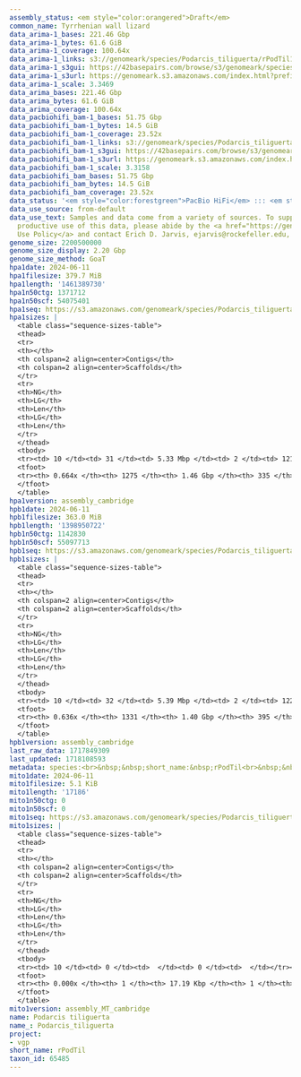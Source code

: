 ```yaml
---
assembly_status: <em style="color:orangered">Draft</em>
common_name: Tyrrhenian wall lizard
data_arima-1_bases: 221.46 Gbp
data_arima-1_bytes: 61.6 GiB
data_arima-1_coverage: 100.64x
data_arima-1_links: s3://genomeark/species/Podarcis_tiliguerta/rPodTil1/genomic_data/arima/<br>
data_arima-1_s3gui: https://42basepairs.com/browse/s3/genomeark/species/Podarcis_tiliguerta/rPodTil1/genomic_data/arima/
data_arima-1_s3url: https://genomeark.s3.amazonaws.com/index.html?prefix=species/Podarcis_tiliguerta/rPodTil1/genomic_data/arima/
data_arima-1_scale: 3.3469
data_arima_bases: 221.46 Gbp
data_arima_bytes: 61.6 GiB
data_arima_coverage: 100.64x
data_pacbiohifi_bam-1_bases: 51.75 Gbp
data_pacbiohifi_bam-1_bytes: 14.5 GiB
data_pacbiohifi_bam-1_coverage: 23.52x
data_pacbiohifi_bam-1_links: s3://genomeark/species/Podarcis_tiliguerta/rPodTil1/genomic_data/pacbio_hifi/<br>
data_pacbiohifi_bam-1_s3gui: https://42basepairs.com/browse/s3/genomeark/species/Podarcis_tiliguerta/rPodTil1/genomic_data/pacbio_hifi/
data_pacbiohifi_bam-1_s3url: https://genomeark.s3.amazonaws.com/index.html?prefix=species/Podarcis_tiliguerta/rPodTil1/genomic_data/pacbio_hifi/
data_pacbiohifi_bam-1_scale: 3.3158
data_pacbiohifi_bam_bases: 51.75 Gbp
data_pacbiohifi_bam_bytes: 14.5 GiB
data_pacbiohifi_bam_coverage: 23.52x
data_status: '<em style="color:forestgreen">PacBio HiFi</em> ::: <em style="color:forestgreen">Arima</em>'
data_use_source: from-default
data_use_text: Samples and data come from a variety of sources. To support fair and
  productive use of this data, please abide by the <a href="https://genome10k.soe.ucsc.edu/data-use-policies/">Data
  Use Policy</a> and contact Erich D. Jarvis, ejarvis@rockefeller.edu, with any questions.
genome_size: 2200500000
genome_size_display: 2.20 Gbp
genome_size_method: GoaT
hpa1date: 2024-06-11
hpa1filesize: 379.7 MiB
hpa1length: '1461389730'
hpa1n50ctg: 1371712
hpa1n50scf: 54075401
hpa1seq: https://s3.amazonaws.com/genomeark/species/Podarcis_tiliguerta/rPodTil1/assembly_cambridge/rPodTil1.hap1.asm.20240611.fasta.gz
hpa1sizes: |
  <table class="sequence-sizes-table">
  <thead>
  <tr>
  <th></th>
  <th colspan=2 align=center>Contigs</th>
  <th colspan=2 align=center>Scaffolds</th>
  </tr>
  <tr>
  <th>NG</th>
  <th>LG</th>
  <th>Len</th>
  <th>LG</th>
  <th>Len</th>
  </tr>
  </thead>
  <tbody>
  <tr><td> 10 </td><td> 31 </td><td> 5.33 Mbp </td><td> 2 </td><td> 121.09 Mbp </td></tr><tr><td> 20 </td><td> 80 </td><td> 3.76 Mbp </td><td> 4 </td><td> 103.33 Mbp </td></tr><tr><td> 30 </td><td> 147 </td><td> 2.85 Mbp </td><td> 7 </td><td> 87.59 Mbp </td></tr><tr><td> 40 </td><td> 239 </td><td> 2.03 Mbp </td><td> 9 </td><td> 75.60 Mbp </td></tr><tr style="background-color:#cccccc;"><td> 50 </td><td> 373 </td><td style="background-color:#88ff88;"> 1.37 Mbp </td><td> 13 </td><td style="background-color:#88ff88;"> 54.08 Mbp </td></tr><tr><td> 60 </td><td> 598 </td><td> 0.68 Mbp </td><td> 17 </td><td> 42.65 Mbp </td></tr><tr><td> 70 </td><td> 0 </td><td>  </td><td> 0 </td><td>  </td></tr><tr><td> 80 </td><td> 0 </td><td>  </td><td> 0 </td><td>  </td></tr><tr><td> 90 </td><td> 0 </td><td>  </td><td> 0 </td><td>  </td></tr><tr><td> 100 </td><td> 0 </td><td>  </td><td> 0 </td><td>  </td></tr></tbody>
  <tfoot>
  <tr><th> 0.664x </th><th> 1275 </th><th> 1.46 Gbp </th><th> 335 </th><th> 1.46 Gbp </th></tr>
  </tfoot>
  </table>
hpa1version: assembly_cambridge
hpb1date: 2024-06-11
hpb1filesize: 363.0 MiB
hpb1length: '1398950722'
hpb1n50ctg: 1142830
hpb1n50scf: 55097713
hpb1seq: https://s3.amazonaws.com/genomeark/species/Podarcis_tiliguerta/rPodTil1/assembly_cambridge/rPodTil1.hap2.asm.20240611.fasta.gz
hpb1sizes: |
  <table class="sequence-sizes-table">
  <thead>
  <tr>
  <th></th>
  <th colspan=2 align=center>Contigs</th>
  <th colspan=2 align=center>Scaffolds</th>
  </tr>
  <tr>
  <th>NG</th>
  <th>LG</th>
  <th>Len</th>
  <th>LG</th>
  <th>Len</th>
  </tr>
  </thead>
  <tbody>
  <tr><td> 10 </td><td> 32 </td><td> 5.39 Mbp </td><td> 2 </td><td> 122.17 Mbp </td></tr><tr><td> 20 </td><td> 83 </td><td> 3.68 Mbp </td><td> 4 </td><td> 102.78 Mbp </td></tr><tr><td> 30 </td><td> 153 </td><td> 2.71 Mbp </td><td> 6 </td><td> 96.66 Mbp </td></tr><tr><td> 40 </td><td> 250 </td><td> 1.87 Mbp </td><td> 9 </td><td> 70.25 Mbp </td></tr><tr style="background-color:#cccccc;"><td> 50 </td><td> 401 </td><td style="background-color:#88ff88;"> 1.14 Mbp </td><td> 12 </td><td style="background-color:#88ff88;"> 55.10 Mbp </td></tr><tr><td> 60 </td><td> 700 </td><td> 419.51 Kbp </td><td> 17 </td><td> 40.48 Mbp </td></tr><tr><td> 70 </td><td> 0 </td><td>  </td><td> 0 </td><td>  </td></tr><tr><td> 80 </td><td> 0 </td><td>  </td><td> 0 </td><td>  </td></tr><tr><td> 90 </td><td> 0 </td><td>  </td><td> 0 </td><td>  </td></tr><tr><td> 100 </td><td> 0 </td><td>  </td><td> 0 </td><td>  </td></tr></tbody>
  <tfoot>
  <tr><th> 0.636x </th><th> 1331 </th><th> 1.40 Gbp </th><th> 395 </th><th> 1.40 Gbp </th></tr>
  </tfoot>
  </table>
hpb1version: assembly_cambridge
last_raw_data: 1717849309
last_updated: 1718108593
metadata: species:<br>&nbsp;&nbsp;short_name:&nbsp;rPodTil<br>&nbsp;&nbsp;name:&nbsp;Podarcis&nbsp;tiliguerta<br>&nbsp;&nbsp;taxon_id:&nbsp;65485<br>&nbsp;&nbsp;common_name:&nbsp;Tyrrhenian&nbsp;wall&nbsp;lizard<br>&nbsp;&nbsp;order:<br>&nbsp;&nbsp;&nbsp;&nbsp;name:&nbsp;Squamata<br>&nbsp;&nbsp;family:<br>&nbsp;&nbsp;&nbsp;&nbsp;name:&nbsp;Lacertidae<br>&nbsp;&nbsp;individuals:<br>&nbsp;&nbsp;&nbsp;&nbsp;-&nbsp;short_name:&nbsp;rPodTil1<br>&nbsp;&nbsp;&nbsp;&nbsp;&nbsp;&nbsp;biosample_id:&nbsp;SAMEA114217799<br>&nbsp;&nbsp;&nbsp;&nbsp;&nbsp;&nbsp;sex:&nbsp;female<br>&nbsp;&nbsp;genome_size:&nbsp;2200500000<br>&nbsp;&nbsp;genome_size_method:&nbsp;GoaT<br>&nbsp;&nbsp;project:&nbsp;[&nbsp;vgp&nbsp;]<br>
mito1date: 2024-06-11
mito1filesize: 5.1 KiB
mito1length: '17186'
mito1n50ctg: 0
mito1n50scf: 0
mito1seq: https://s3.amazonaws.com/genomeark/species/Podarcis_tiliguerta/rPodTil1/assembly_MT_cambridge/rPodTil1.MT.20240611.fasta.gz
mito1sizes: |
  <table class="sequence-sizes-table">
  <thead>
  <tr>
  <th></th>
  <th colspan=2 align=center>Contigs</th>
  <th colspan=2 align=center>Scaffolds</th>
  </tr>
  <tr>
  <th>NG</th>
  <th>LG</th>
  <th>Len</th>
  <th>LG</th>
  <th>Len</th>
  </tr>
  </thead>
  <tbody>
  <tr><td> 10 </td><td> 0 </td><td>  </td><td> 0 </td><td>  </td></tr><tr><td> 20 </td><td> 0 </td><td>  </td><td> 0 </td><td>  </td></tr><tr><td> 30 </td><td> 0 </td><td>  </td><td> 0 </td><td>  </td></tr><tr><td> 40 </td><td> 0 </td><td>  </td><td> 0 </td><td>  </td></tr><tr style="background-color:#cccccc;"><td> 50 </td><td> 0 </td><td style="background-color:#ff8888;">  </td><td> 0 </td><td style="background-color:#ff8888;">  </td></tr><tr><td> 60 </td><td> 0 </td><td>  </td><td> 0 </td><td>  </td></tr><tr><td> 70 </td><td> 0 </td><td>  </td><td> 0 </td><td>  </td></tr><tr><td> 80 </td><td> 0 </td><td>  </td><td> 0 </td><td>  </td></tr><tr><td> 90 </td><td> 0 </td><td>  </td><td> 0 </td><td>  </td></tr><tr><td> 100 </td><td> 0 </td><td>  </td><td> 0 </td><td>  </td></tr></tbody>
  <tfoot>
  <tr><th> 0.000x </th><th> 1 </th><th> 17.19 Kbp </th><th> 1 </th><th> 17.19 Kbp </th></tr>
  </tfoot>
  </table>
mito1version: assembly_MT_cambridge
name: Podarcis tiliguerta
name_: Podarcis_tiliguerta
project:
- vgp
short_name: rPodTil
taxon_id: 65485
---
```

